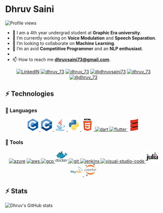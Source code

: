 # Dhruv Saini
![Profile views](https://komarev.com/ghpvc/?username=DS-73&color=orange)


- 🔭 I am a 4th year undergrad student at **Graphic Era university**.
- 🌱 I’m currently working on **Voice Modulation** and **Speech Separation**.
- 👯 I’m looking to collaborate on **Machine Learning**.
- 🤔 I’m an avid **Competitive Programmer** and an **NLP enthusiast**.
-
- 📫 How to reach me **dhruvsaini73@gmail.com**.


<p align="center">
<a href="https://www.linkedin.com/in/dhruv73/" target="blank"><img align="center" src="https://raw.githubusercontent.com/rahuldkjain/github-profile-readme-generator/master/src/images/icons/Social/linked-in-alt.svg" alt="LinkedIN" height="30" width="40" /></a>
<a href="https://leetcode.com/dhruv_73/" target="blank"><img align="center" src="https://raw.githubusercontent.com/rahuldkjain/github-profile-readme-generator/master/src/images/icons/Social/leet-code.svg" alt="dhruv_73" height="30" width="40" /></a>
<a href="https://www.codechef.com/users/dhruv_73" target="blank"><img align="center" src="https://cdn.jsdelivr.net/npm/simple-icons@3.1.0/icons/codechef.svg" alt="dhruv_73" height="30" width="40" /></a>
<a href="https://www.hackerearth.com/@dhruvsaini73" target="blank"><img align="center" src="https://raw.githubusercontent.com/rahuldkjain/github-profile-readme-generator/master/src/images/icons/Social/hackerearth.svg" alt="@dhruvsaini73" height="30" width="40" /></a>
<a href="https://codeforces.com/profile/dhruv_73" target="blank"><img align="center" src="https://raw.githubusercontent.com/rahuldkjain/github-profile-readme-generator/fb6389f569f8613168faf1f5258e127215eb4517/src/images/icons/Social/codeforces.svg" alt="dhruv_73" height="30" width="40" /></a>
<a href="https://www.hackerrank.com/dhruv_73" target="blank"><img align="center" src="https://raw.githubusercontent.com/rahuldkjain/github-profile-readme-generator/fb6389f569f8613168faf1f5258e127215eb4517/src/images/icons/Social/hackerrank.svg" alt="@dhruv_73" height="30" width="40" /></a>


</p>

## ⚡ Technologies

### 🧰 Languages
<p align="center">
<a href="https://www.cprogramming.com/" target="_blank"> <img src="https://raw.githubusercontent.com/devicons/devicon/master/icons/c/c-original.svg" alt="c" width="40" height="40"/> </a> 
<a href="https://www.w3schools.com/cpp/" target="_blank"> <img src="https://raw.githubusercontent.com/devicons/devicon/master/icons/cplusplus/cplusplus-original.svg" alt="cplusplus" width="40" height="40"/> </a>
<a href="https://www.java.com" target="_blank"> <img src="https://raw.githubusercontent.com/devicons/devicon/master/icons/java/java-original.svg" alt="java" width="40" height="40"/> </a> 
<a href="https://www.python.org" target="_blank"> <img src="https://raw.githubusercontent.com/devicons/devicon/master/icons/python/python-original.svg" alt="python" width="40" height="40"/> </a> 
<a href="https://www.w3.org/html/" target="_blank"> <img src="https://raw.githubusercontent.com/devicons/devicon/master/icons/html5/html5-original-wordmark.svg" alt="html5" width="40" height="40"/> </a> 
<a href="https://dart.dev" target="_blank"> <img src="https://www.vectorlogo.zone/logos/dartlang/dartlang-icon.svg" alt="dart" width="40" height="40"/> </a> 
<a href="https://flutter.dev" target="_blank"> <img src="https://www.vectorlogo.zone/logos/flutterio/flutterio-icon.svg" alt="flutter" width="40" height="40"/> </a> 
<a href="https://www.scala-lang.org" target="_blank"> <img src="https://raw.githubusercontent.com/devicons/devicon/master/icons/scala/scala-original.svg" alt="scala" width="40" height="40"/> </a> 
</p>



### 🧰 Tools
<p align="center">
<a href="https://azure.microsoft.com/en-in/" target="_blank"> <img src="https://www.vectorlogo.zone/logos/microsoft_azure/microsoft_azure-icon.svg" alt="azure" width="40" height="40"/></a>
<a href="https://aws.amazon.com" target="_blank"> <img src="https://www.vectorlogo.zone/logos/amazon_aws/amazon_aws-icon.svg" alt="aws" width="40" height="40"/> </a> 
<a href="https://cloud.google.com" target="_blank"> <img src="https://www.vectorlogo.zone/logos/google_cloud/google_cloud-icon.svg" alt="gcp" width="40" height="40"/> </a> 
<a href="https://www.docker.com/" target="_blank"> <img src="https://raw.githubusercontent.com/devicons/devicon/master/icons/docker/docker-original-wordmark.svg" alt="docker" width="40" height="40"/> </a>
<a href="https://git-scm.com/" target="_blank"> <img src="https://www.vectorlogo.zone/logos/git-scm/git-scm-icon.svg" alt="git" width="40" height="40"/> </a> 
<a href="https://www.jenkins.io" target="_blank"> <img src="https://www.vectorlogo.zone/logos/jenkins/jenkins-icon.svg" alt="jenkins" width="40" height="40"/> </a> 
<a href="https://code.visualstudio.com" target="_blank"> <img src="https://www.vectorlogo.zone/logos/visualstudio_code/visualstudio_code-icon.svg" alt="visual-studio-code" width="40" height="40"/> </a> 
<a href="https://julialang.org" target="_blank"> <img src="https://raw.githubusercontent.com/devicons/devicon/2ae2a900d2f041da66e950e4d48052658d850630/icons/julia/julia-original-wordmark.svg" alt="julia" width="40" height="40"/> </a> 
<a href="https://www.mysql.com" target="_blank"> <img src="https://raw.githubusercontent.com/devicons/devicon/master/icons/mysql/mysql-original-wordmark.svg" alt="mysql" width="40" height="40"/> </a> 
<a href="https://jupyter.org" target="_blank"> <img src="https://raw.githubusercontent.com/devicons/devicon/2ae2a900d2f041da66e950e4d48052658d850630/icons/jupyter/jupyter-original-wordmark.svg" alt="jenkins" width="40" height="40"/> </a> 

</p>


## ⚡ Stats
<p align="right">

![Dhruv's GitHub stats](https://github-readme-stats.vercel.app/api?username=DS-73&show_icons=true&theme=onedark)
